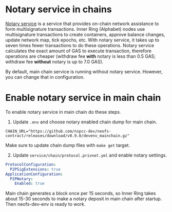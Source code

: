 # Notary service in chains

[Notary service](https://github.com/neo-project/neo/issues/1573#issuecomment-704874472)
is a service that provides on-chain network assistance to form multisignature 
transactions. Inner Ring (Alphabet) nodes use multisignature transactions to
create containers, approve balance changes, update network map, tick epochs, 
etc. With notary service, it takes up to seven times fewer transactions 
to do these operations. Notary service calculates the exact amount of GAS 
to execute transaction, therefore operations are cheaper (withdraw fee **with**
notary is less than 0.5 GAS; withdraw fee **without** notary is up to 7.0 GAS). 

By default, main chain service is running without notary service. However, you
can change that in configuration.

# Enable notary service in main chain

To enable notary service in main chain do these steps.

1. Update `.env` and choose notary enabled chain dump for main chain.

```
CHAIN_URL="https://github.com/nspcc-dev/neofs-contract/releases/download/v0.9.0/devenv_mainchain.gz"
```

Make sure to update chain dump files with `make get` target.

2. Update `service/chain/protocol.privnet.yml` and enable notary settings.

```yaml
ProtocolConfiguration:
  P2PSigExtensions: true
ApplicationConfiguration:
  P2PNotary:
    Enabled: true
```

Main chain generates a block once per 15 seconds, so Inner Ring takes about 
15-30 seconds to make a notary deposit in main chain after startup. Then 
neofs-dev-env is ready to work.
